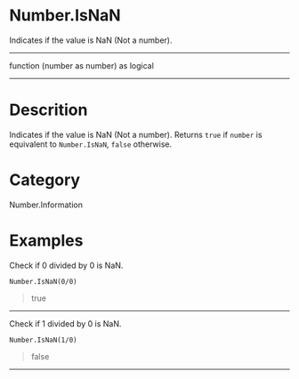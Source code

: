 ﻿# Number.IsNaN
Indicates if the value is NaN (Not a number).
***
function (number as number) as logical
***
# Descrition 
Indicates if the value is NaN (Not a number). Returns <code>true</code> if <code>number</code> is equivalent to <code>Number.IsNaN</code>, <code>false</code> otherwise.
# Category 
Number.Information
# Examples 
Check if 0 divided by 0 is NaN.
```
Number.IsNaN(0/0)
```
> true
***
Check if 1 divided by 0 is NaN.
```
Number.IsNaN(1/0)
```
> false
***
